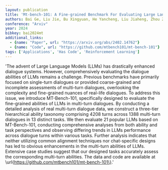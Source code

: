 ```yaml
---
layout: publication
title: 'Mt-bench-101: A Fine-grained Benchmark For Evaluating Large Language Models In Multi-turn Dialogues'
authors: Bai Ge, Liu Jie, Bu Xingyuan, He Yancheng, Liu Jiaheng, Zhou Zhanhui, Lin Zhuoran, Su Wenbo, Ge Tiezheng, Zheng Bo, Ouyang Wanli
conference: "Arxiv"
year: 2024
bibkey: bai2024mt
additional_links:
  - {name: "Paper", url: "https://arxiv.org/abs/2402.14762"}
  - {name: "Code", url: "https://github.com/mtbench101/mt-bench-101"}
tags: ['Applications', 'Has Code', 'Reinforcement Learning']
---
```

'The advent of Large Language Models (LLMs) has drastically enhanced dialogue systems. However, comprehensively evaluating the dialogue abilities of LLMs remains a challenge. Previous benchmarks have primarily focused on single-turn dialogues or provided coarse-grained and incomplete assessments of multi-turn dialogues, overlooking the complexity and fine-grained nuances of real-life dialogues. To address this issue, we introduce MT-Bench-101, specifically designed to evaluate the fine-grained abilities of LLMs in multi-turn dialogues. By conducting a detailed analysis of real multi-turn dialogue data, we construct a three-tier hierarchical ability taxonomy comprising 4208 turns across 1388 multi-turn dialogues in 13 distinct tasks. We then evaluate 21 popular LLMs based on MT-Bench-101, conducting comprehensive analyses from both ability and task perspectives and observing differing trends in LLMs performance across dialogue turns within various tasks. Further analysis indicates that neither utilizing common alignment techniques nor chat-specific designs has led to obvious enhancements in the multi-turn abilities of LLMs. Extensive case studies suggest that our designed tasks accurately assess the corresponding multi-turn abilities. The data and code are available at \url\{https://github.com/mtbench101/mt-bench-101\}.'
